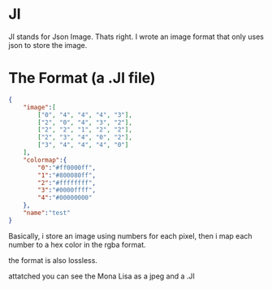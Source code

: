 # JI
JI stands for Json Image. Thats right. I wrote an image format that only uses json to store the image.

# The Format (a .JI file)

```json
{
	"image":[
		["0", "4", "4", "4", "3"],		
		["2", "0", "4", "3", "2"],		
		["2", "2", "1", "2", "2"],		
		["2", "3", "4", "0", "2"],		
		["3", "4", "4", "4", "0"]
	],
	"colormap":{
		"0":"#ff0000ff",
		"1":"#800080ff",
		"2":"#ffffffff",
		"3":"#0000ffff",
		"4":"#00000000"
	},
	"name":"test"
}
```

Basically, i store an image using numbers for each pixel, then i map each number to a hex color in the rgba format.

the format is also lossless.

attatched you can see the Mona Lisa as a jpeg and a .JI
